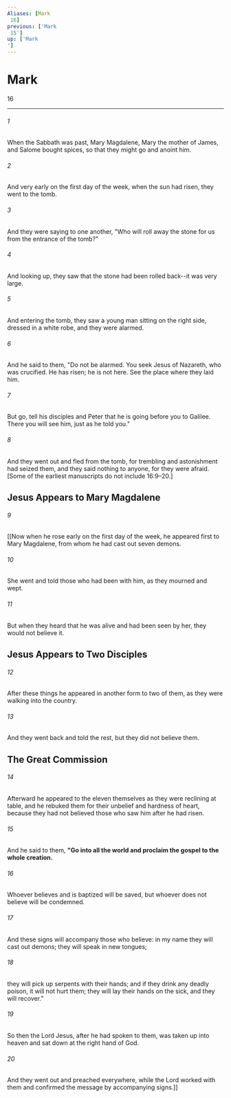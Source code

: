 ```yaml
---
Aliases: [Mark 16]
previous: ['Mark 15']
up: ['Mark']
---
```

# Mark 16

***
 

###### 1 
When the Sabbath was past, Mary Magdalene, Mary the mother of James, and Salome bought spices, so that they might go and anoint him.  

###### 2 
And very early on the first day of the week, when the sun had risen, they went to the tomb.  

###### 3 
And they were saying to one another, "Who will roll away the stone for us from the entrance of the tomb?"  

###### 4 
And looking up, they saw that the stone had been rolled back--it was very large.  

###### 5 
And entering the tomb, they saw a young man sitting on the right side, dressed in a white robe, and they were alarmed.  

###### 6 
And he said to them, "Do not be alarmed. You seek Jesus of Nazareth, who was crucified. He has risen; he is not here. See the place where they laid him.  

###### 7 
But go, tell his disciples and Peter that he is going before you to Galilee. There you will see him, just as he told you."  

###### 8 
And they went out and fled from the tomb, for trembling and astonishment had seized them, and they said nothing to anyone, for they were afraid. [Some of the earliest manuscripts do not include 16:9–20.]  ## Jesus Appears to Mary Magdalene  

###### 9 
[[Now when he rose early on the first day of the week, he appeared first to Mary Magdalene, from whom he had cast out seven demons.  

###### 10 
She went and told those who had been with him, as they mourned and wept.  

###### 11 
But when they heard that he was alive and had been seen by her, they would not believe it.  ## Jesus Appears to Two Disciples  

###### 12 
After these things he appeared in another form to two of them, as they were walking into the country.  

###### 13 
And they went back and told the rest, but they did not believe them.  ## The Great Commission  

###### 14 
Afterward he appeared to the eleven themselves as they were reclining at table, and he rebuked them for their unbelief and hardness of heart, because they had not believed those who saw him after he had risen.  

###### 15 
And he said to them, **"Go into all the world and proclaim the gospel to the whole creation.**  

###### 16 
Whoever believes and is baptized will be saved, but whoever does not believe will be condemned.  

###### 17 
And these signs will accompany those who believe: in my name they will cast out demons; they will speak in new tongues;  

###### 18 
they will pick up serpents with their hands; and if they drink any deadly poison, it will not hurt them; they will lay their hands on the sick, and they will recover."  

###### 19 
So then the Lord Jesus, after he had spoken to them, was taken up into heaven and sat down at the right hand of God.  

###### 20 
And they went out and preached everywhere, while the Lord worked with them and confirmed the message by accompanying signs.]]

